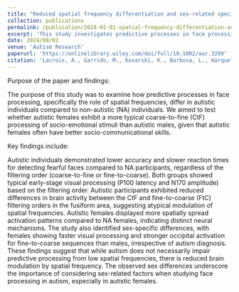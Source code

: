 ```yaml
---
title: "Reduced spatial frequency differentiation and sex-related specificities in fearful face detection in autism: insights from EEG and the predictive brain model"
collection: publications
permalink: /publication/2024-01-01-spatial-frequency-differentiation-autism
excerpt: 'This study investigates predictive processes in face processing in autistic individuals, focusing on how spatial frequencies influence the detection of fearful faces. The results reveal that autistic individuals, regardless of sex, show behavioral differences in fear detection compared to non-autistic individuals. However, the study highlights significant sex differences, suggesting that autistic females may engage different neural mechanisms than males during face processing.'
date: 2024/08/02
venue: 'Autism Research'
paperurl: 'https://onlinelibrary.wiley.com/doi/full/10.1002/aur.3209'
citation: 'Lacroix, A., Garrido, M., Kovarski, K., Barbosa, L., Harquel, S., et al. (2024). "Reduced spatial frequency differentiation and sex-related specificities in fearful face detection in autism." <i>Autism Research</i>.'
---
```


Purpose of the paper and findings:  

The purpose of this study was to examine how predictive processes in face processing, specifically the role of spatial frequencies, differ in autistic individuals compared to non-autistic (NA) individuals. We aimed to test whether autistic females exhibit a more typical coarse-to-fine (CtF) processing of socio-emotional stimuli than autistic males, given that autistic females often have better socio-communicational skills.

Key findings include:  

Autistic individuals demonstrated lower accuracy and slower reaction times for detecting fearful faces compared to NA participants, regardless of the filtering order (coarse-to-fine or fine-to-coarse).
Both groups showed typical early-stage visual processing (P100 latency and N170 amplitude) based on the filtering order.
Autistic participants exhibited reduced differences in brain activity between the CtF and fine-to-coarse (FtC) filtering orders in the fusiform area, suggesting atypical modulation of spatial frequencies.
Autistic females displayed more spatially spread activation patterns compared to NA females, indicating distinct neural mechanisms.
The study also identified sex-specific differences, with females showing faster visual processing and stronger occipital activation for fine-to-coarse sequences than males, irrespective of autism diagnosis.
These findings suggest that while autism does not necessarily impair predictive processing from low spatial frequencies, there is reduced brain modulation by spatial frequency. The observed sex differences underscore the importance of considering sex-related factors when studying face processing in autism, especially in autistic females.